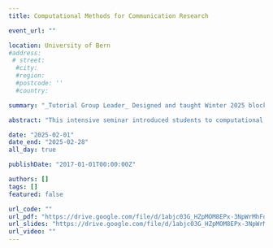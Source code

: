 ```yaml
---
title: Computational Methods for Communication Research

event_url: ""

location: University of Bern
#address:
 # street: 
  #city: 
  #region: 
  #postcode: ''
  #country: 

summary: "_Tutorial Group Leader_ Designed and taught Winter 2025 block-seminar that advanced students' knowledge of computational methods in communication science through the R programming language. Covered data wrangling (TidyVerse, BaseR), web scraping, API querying, data donations, text analysis (StringR, TidyText), supervised machine learning, topic modelling, and local LLM deployment. _Average teaching evaluation score:_ 5.19/6."

abstract: "This intensive seminar introduced students to computational methods for analyzing communication data. Through a hands-on approach using R, students explored a variety of tools and techniques for gathering and analyzing digital data, including text analysis and machine learning. The course emphasized how these techniques can be applied to real-world problems in communication research."

date: "2025-02-01"
date_end: "2025-02-28"
all_day: true

publishDate: "2017-01-01T00:00:00Z"

authors: []
tags: []
featured: false

url_code: ""
url_pdf: "https://drive.google.com/file/d/1abjc03G_HZpMOM8EPx-3NpWrMhFq9TOy/view?usp=sharing"
url_slides: "https://drive.google.com/file/d/1abjc03G_HZpMOM8EPx-3NpWrMhFq9TOy/view?usp=sharing"
url_video: ""
---
```

